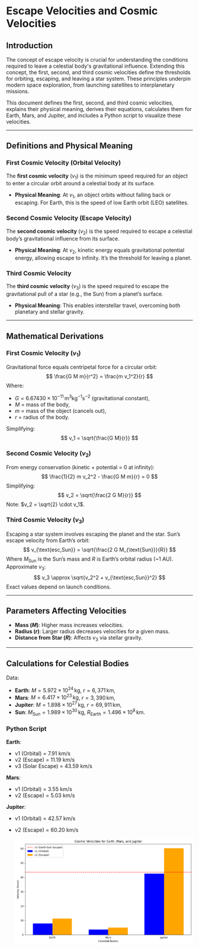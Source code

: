 # Escape Velocities and Cosmic Velocities

## Introduction

The concept of escape velocity is crucial for understanding the conditions required to leave a celestial body's gravitational influence. Extending this concept, the first, second, and third cosmic velocities define the thresholds for orbiting, escaping, and leaving a star system. These principles underpin modern space exploration, from launching satellites to interplanetary missions.

This document defines the first, second, and third cosmic velocities, explains their physical meaning, derives their equations, calculates them for Earth, Mars, and Jupiter, and includes a Python script to visualize these velocities.

---

## Definitions and Physical Meaning

### First Cosmic Velocity (Orbital Velocity)

The **first cosmic velocity** ($v_1$) is the minimum speed required for an object to enter a circular orbit around a celestial body at its surface.

- **Physical Meaning**: At $v_1$, an object orbits without falling back or escaping. For Earth, this is the speed of low Earth orbit (LEO) satellites.

### Second Cosmic Velocity (Escape Velocity)

The **second cosmic velocity** ($v_2$) is the speed required to escape a celestial body’s gravitational influence from its surface.

- **Physical Meaning**: At $v_2$, kinetic energy equals gravitational potential energy, allowing escape to infinity. It’s the threshold for leaving a planet.

### Third Cosmic Velocity

The **third cosmic velocity** ($v_3$) is the speed required to escape the gravitational pull of a star (e.g., the Sun) from a planet’s surface.

- **Physical Meaning**: This enables interstellar travel, overcoming both planetary and stellar gravity.

---

## Mathematical Derivations

### First Cosmic Velocity ($v_1$)

Gravitational force equals centripetal force for a circular orbit:
$$
\frac{G M m}{r^2} = \frac{m v_1^2}{r}
$$
Where:

- $G = 6.67430 \times 10^{-11} \, \text{m}^3 \text{kg}^{-1} \text{s}^{-2}$ (gravitational constant),
- $M$ = mass of the body,
- $m$ = mass of the object (cancels out),
- $r$ = radius of the body.

Simplifying:
$$
v_1 = \sqrt{\frac{G M}{r}}
$$

### Second Cosmic Velocity ($v_2$)

From energy conservation (kinetic + potential = 0 at infinity):
$$
\frac{1}{2} m v_2^2 - \frac{G M m}{r} = 0
$$
Simplifying:
$$
v_2 = \sqrt{\frac{2 G M}{r}}
$$
Note: $v_2 = \sqrt{2} \cdot v_1$.

### Third Cosmic Velocity ($v_3$)

Escaping a star system involves escaping the planet and the star. Sun’s escape velocity from Earth’s orbit:
$$
v_{\text{esc,Sun}} = \sqrt{\frac{2 G M_{\text{Sun}}}{R}}
$$
Where $M_{\text{Sun}}$ is the Sun’s mass and $R$ is Earth’s orbital radius (~1 AU). Approximate $v_3$:
$$
v_3 \approx \sqrt{v_2^2 + v_{\text{esc,Sun}}^2}
$$
Exact values depend on launch conditions.

---

## Parameters Affecting Velocities

- **Mass ($M$)**: Higher mass increases velocities.
- **Radius ($r$)**: Larger radius decreases velocities for a given mass.
- **Distance from Star ($R$)**: Affects $v_3$ via stellar gravity.

---

## Calculations for Celestial Bodies

Data:

- **Earth**: $M = 5.972 \times 10^{24} \, \text{kg}$, $r = 6,371 \, \text{km}$,
- **Mars**: $M = 6.417 \times 10^{23} \, \text{kg}$, $r = 3,390 \, \text{km}$,
- **Jupiter**: $M = 1.898 \times 10^{27} \, \text{kg}$, $r = 69,911 \, \text{km}$,
- **Sun**: $M_{\text{Sun}} = 1.989 \times 10^{30} \, \text{kg}$, $R_{\text{Earth}} = 1.496 \times 10^8 \, \text{km}$.

### Python Script


**Earth**:

- v1 (Orbital) = 7.91 km/s
- v2 (Escape) = 11.19 km/s
- v3 (Solar Escape) = 43.59 km/s

**Mars**:

- v1 (Orbital) = 3.55 km/s
- v2 (Escape) = 5.03 km/s

**Jupiter**:

- v1 (Orbital) = 42.57 km/s
- v2 (Escape) = 60.20 km/s

  ![alt text](image-3.png)